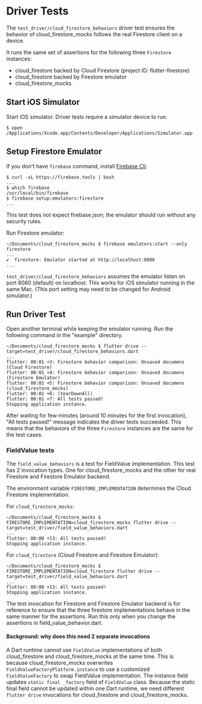 # Driver Tests

The `test_driver/cloud_firestore_behaviors` driver test ensures the behavior of 
cloud_firestore_mocks follows the real Firestore client on a device.

It runs the same set of assertions for the following three `Firestore` instances:

- cloud_firestore backed by Cloud Firestore (project ID: flutter-firestore)
- cloud_firestore backed by Firestore emulator
- cloud_firestore_mocks

## Start iOS Simulator

Start iOS simulator. Driver tests require a simulator device to run.

```
$ open /Applications/Xcode.app/Contents/Developer/Applications/Simulator.app
```

## Setup Firestore Emulator

If you don't have `firebase` command, install [Firebase Cli](https://firebase.google.com/docs/cli#install-cli-mac-linux):

```
$ curl -sL https://firebase.tools | bash
...
$ which firebase
/usr/local/bin/firebase
$ firebase setup:emulators:firestore
...
```

This test does not expect firebase.json; the emulator should run without any security rules.

Run Firestore emulator:

```
~/Documents/cloud_firestore_mocks $ firebase emulators:start --only firestore
...
✔  firestore: Emulator started at http://localhost:8080
...
```

`test_driver/cloud_firestore_behaviors` assumes the emulator listen on port
8080 (default) on localhost. This works for iOS simulator running in the same
Mac. (This port setting may need to be changed for Android simulator.)

## Run Driver Test

Open another terminal while keeping the emulator running.
Run the following command in the "example" directory.

```
~/Documents/cloud_firestore_mocks $ flutter drive --target=test_driver/cloud_firestore_behaviors.dart
...
flutter: 00:01 +3: Firestore behavior comparison: Unsaved documens (Cloud Firestore)
flutter: 00:01 +4: Firestore behavior comparison: Unsaved documens (Firestore Emulator)
flutter: 00:01 +5: Firestore behavior comparison: Unsaved documens (cloud_firestore_mocks)
flutter: 00:01 +6: (tearDownAll)
flutter: 00:01 +7: All tests passed!
Stopping application instance.
```

After waiting for few minutes (around 10 minutes for the first invocation),
"All tests passed!" message indicates the driver tests succeeded.
This means that the behaviors of the three `Firestore` instances are the same
for the test cases.

### FieldValue tests

The `field_value_behaviors` is a test for FieldValue implementation.
This test has 2 invocation types. One for cloud_firestore_mocks and the other for
real Firestore and Firestore Emulator backend.

The environment variable `FIRESTORE_IMPLEMENTATION` determines the Cloud Firestore
implementation.

For `cloud_firestore_mocks`:

```
~/Documents/cloud_firestore_mocks $ FIRESTORE_IMPLEMENTATION=cloud_firestore_mocks flutter drive --target=test_driver/field_value_behaviors.dart
...
flutter: 00:00 +13: All tests passed!
Stopping application instance.
```

For `cloud_firestore` (Cloud Firestore and Firestore Emulator):

```
~/Documents/cloud_firestore_mocks $ FIRESTORE_IMPLEMENTATION=cloud_firestore flutter drive --target=test_driver/field_value_behaviors.dart
...
flutter: 00:00 +13: All tests passed!
Stopping application instance.
```

The test invocation for Firestore and Firestore Emulator backend is for reference to ensure
that the three firestore implementations behave in the same manner for the assertions.
Run this only when you change the assertions in field_value_behavior.dart.

#### Background: why does this need 2 separate invocations

A Dart runtime cannot use `FieldValue` implementations of both cloud_firestore and
cloud_firestore_mocks at the same time.
This is because cloud_firestore_mocks overwrites
`FieldValueFactoryPlatform.instance` to use a customized `FieldValueFactory` to swap
FieldValue implementation.
The instance field updates `static final _factory` field of `FieldValue` class.
Because the static final field cannot be updated within one Dart runtime, we need
different `flutter drive` invocations for cloud_firestore and cloud_firestore_mocks.

